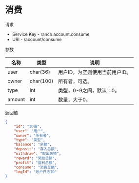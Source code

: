 # 消费

请求
- Service Key - ranch.account.consume
- URI - /account/consume

参数

|名称|类型|说明|
|---|---|---|
|user|char(36)|用户ID，为空则使用当前用户ID。|
|owner|char(100)|所有者，可选。|
|type|int|类型，0-9之间，默认：0。|
|amount|int|数量，大于0。|

返回值
```json
{
    "id": "ID值",
    "user": "用户",
    "owner": "所有者",
    "type": "类型",
    "balance": "余额",
    "deposit": "存入总额",
    "withdraw": "取出总额",
    "reward": "奖励总额",
    "profit": "盈利总额",
    "consume": "消费总额",
    "logId": "账户日志ID"
}
```
